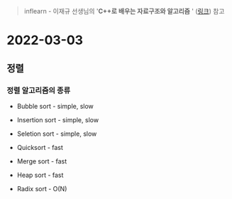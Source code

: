> inflearn - 이재규 선생님의 '**C++로 배우는 자료구조와 알고리즘** ' ([링크](https://url.kr/l3b1pr)) 참고
# 2022-03-03
## 정렬
### 정렬 알고리즘의 종류
* Bubble sort - simple, slow
* Insertion sort - simple, slow
* Seletion sort - simple, slow

* Quicksort - fast
* Merge sort - fast
* Heap sort - fast

* Radix sort - O(N)

